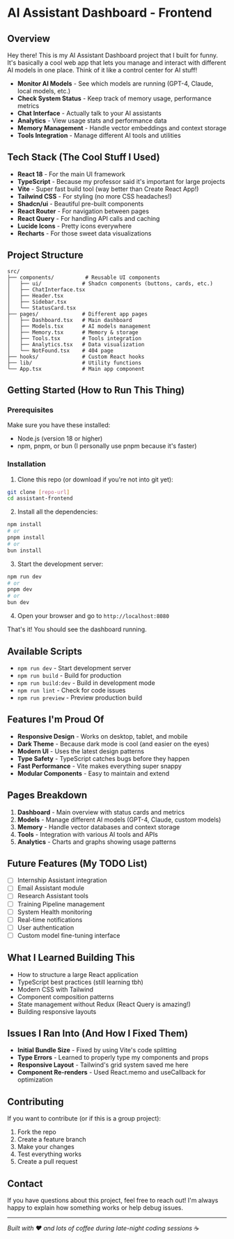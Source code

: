# AI Assistant Dashboard - Frontend

## Overview
Hey there! This is my AI Assistant Dashboard project that I built for funny. It's basically a cool web app that lets you manage and interact with different AI models in one place. Think of it like a control center for AI stuff!

- **Monitor AI Models**  - See which models are running (GPT-4, Claude, local models, etc.)
- **Check System Status** - Keep track of memory usage, performance metrics
- **Chat Interface**  - Actually talk to your AI assistants
- **Analytics**  - View usage stats and performance data
- **Memory Management**  - Handle vector embeddings and context storage
- **Tools Integration**  - Manage different AI tools and utilities

## Tech Stack (The Cool Stuff I Used)
- **React 18** - For the main UI framework
- **TypeScript** - Because my professor said it's important for large projects
- **Vite** - Super fast build tool (way better than Create React App!)
- **Tailwind CSS** - For styling (no more CSS headaches!)
- **Shadcn/ui** - Beautiful pre-built components
- **React Router** - For navigation between pages
- **React Query** - For handling API calls and caching
- **Lucide Icons** - Pretty icons everywhere
- **Recharts** - For those sweet data visualizations

## Project Structure
```
src/
├── components/          # Reusable UI components
│   ├── ui/             # Shadcn components (buttons, cards, etc.)
│   ├── ChatInterface.tsx
│   ├── Header.tsx
│   ├── Sidebar.tsx
│   └── StatusCard.tsx
├── pages/              # Different app pages
│   ├── Dashboard.tsx   # Main dashboard
│   ├── Models.tsx      # AI models management
│   ├── Memory.tsx      # Memory & storage
│   ├── Tools.tsx       # Tools integration
│   ├── Analytics.tsx   # Data visualization
│   └── NotFound.tsx    # 404 page
├── hooks/              # Custom React hooks
├── lib/                # Utility functions
└── App.tsx             # Main app component
```

## Getting Started (How to Run This Thing)

### Prerequisites
Make sure you have these installed:
- Node.js (version 18 or higher)
- npm, pnpm, or bun (I personally use pnpm because it's faster)

### Installation
1. Clone this repo (or download if you're not into git yet):
```bash
git clone [repo-url]
cd assistant-frontend
```

2. Install all the dependencies:
```bash
npm install
# or
pnpm install
# or
bun install
```

3. Start the development server:
```bash
npm run dev
# or
pnpm dev
# or
bun dev
```

4. Open your browser and go to `http://localhost:8080`

That's it! You should see the dashboard running.

## Available Scripts
- `npm run dev` - Start development server
- `npm run build` - Build for production  
- `npm run build:dev` - Build in development mode
- `npm run lint` - Check for code issues
- `npm run preview` - Preview production build

## Features I'm Proud Of 
- **Responsive Design** - Works on desktop, tablet, and mobile
- **Dark Theme** - Because dark mode is cool (and easier on the eyes)
- **Modern UI** - Uses the latest design patterns
- **Type Safety** - TypeScript catches bugs before they happen
- **Fast Performance** - Vite makes everything super snappy
- **Modular Components** - Easy to maintain and extend

## Pages Breakdown
1. **Dashboard** - Main overview with status cards and metrics
2. **Models** - Manage different AI models (GPT-4, Claude, custom models)
3. **Memory** - Handle vector databases and context storage
4. **Tools** - Integration with various AI tools and APIs
5. **Analytics** - Charts and graphs showing usage patterns

## Future Features (My TODO List)
- [ ] Internship Assistant integration
- [ ] Email Assistant module
- [ ] Research Assistant tools
- [ ] Training Pipeline management
- [ ] System Health monitoring
- [ ] Real-time notifications
- [ ] User authentication
- [ ] Custom model fine-tuning interface

## What I Learned Building This
- How to structure a large React application
- TypeScript best practices (still learning tbh)
- Modern CSS with Tailwind
- Component composition patterns
- State management without Redux (React Query is amazing!)
- Building responsive layouts

## Issues I Ran Into (And How I Fixed Them)
- **Initial Bundle Size** - Fixed by using Vite's code splitting
- **Type Errors** - Learned to properly type my components and props
- **Responsive Layout** - Tailwind's grid system saved me here
- **Component Re-renders** - Used React.memo and useCallback for optimization

## Contributing
If you want to contribute (or if this is a group project):
1. Fork the repo
2. Create a feature branch
3. Make your changes
4. Test everything works
5. Create a pull request

## Contact
If you have questions about this project, feel free to reach out! I'm always happy to explain how something works or help debug issues.

---
*Built with ❤️ and lots of coffee during late-night coding sessions* ☕
